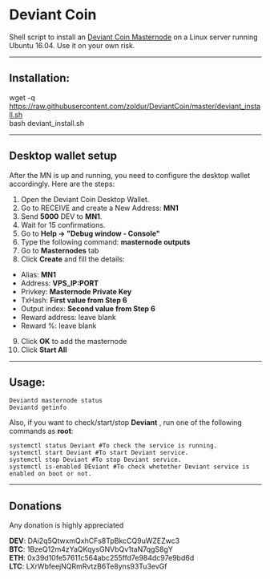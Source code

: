 # Deviant Coin
Shell script to install an [Deviant Coin Masternode](http://http://deviantcoin.io/) on a Linux server running Ubuntu 16.04. Use it on your own risk.  
***

## Installation:  

wget -q https://raw.githubusercontent.com/zoldur/DeviantCoin/master/deviant_install.sh  
bash deviant_install.sh
***

## Desktop wallet setup  

After the MN is up and running, you need to configure the desktop wallet accordingly. Here are the steps:  
1. Open the Deviant Coin Desktop Wallet.  
2. Go to RECEIVE and create a New Address: **MN1**  
3. Send **5000** DEV to **MN1**.  
4. Wait for 15 confirmations.  
5. Go to **Help -> "Debug window - Console"**  
6. Type the following command: **masternode outputs**  
7. Go to **Masternodes** tab  
8. Click **Create** and fill the details:  
* Alias: **MN1**  
* Address: **VPS_IP:PORT**  
* Privkey: **Masternode Private Key**  
* TxHash: **First value from Step 6**  
* Output index:  **Second value from Step 6**  
* Reward address: leave blank  
* Reward %: leave blank  
9. Click **OK** to add the masternode  
10. Click **Start All**  
***

## Usage:  
```
Deviantd masternode status  
Deviantd getinfo  
```  
Also, if you want to check/start/stop **Deviant** , run one of the following commands as **root**:
```
systemctl status Deviant #To check the service is running.  
systemctl start Deviant #To start Deviant service.  
systemctl stop Deviant #To stop Deviant service.  
systemctl is-enabled DEviant #To check whetether Deviant service is enabled on boot or not.  
```  
***

## Donations
  
Any donation is highly appreciated  

**DEV**: DAi2q5QtwxmQxhCFs8TpBkcCQ9uWZEZwc3   
**BTC**: 1BzeQ12m4zYaQKqysGNVbQv1taN7qgS8gY  
**ETH**: 0x39d10fe57611c564abc255ffd7e984dc97e9bd6d  
**LTC**: LXrWbfeejNQRmRvtzB6Te8yns93Tu3evGf  

